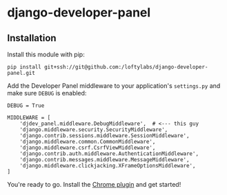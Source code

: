# django-developer-panel

## Installation

Install this module with pip:

    pip install git+ssh://git@github.com:/loftylabs/django-developer-panel.git

Add the Developer Panel middleware to your application's `settings.py` and make sure `DEBUG` is enabled:

    DEBUG = True

    MIDDLEWARE = [
        'djdev_panel.middleware.DebugMiddleware',  # <--- this guy
        'django.middleware.security.SecurityMiddleware',
        'django.contrib.sessions.middleware.SessionMiddleware',
        'django.middleware.common.CommonMiddleware',
        'django.middleware.csrf.CsrfViewMiddleware',
        'django.contrib.auth.middleware.AuthenticationMiddleware',
        'django.contrib.messages.middleware.MessageMiddleware',
        'django.middleware.clickjacking.XFrameOptionsMiddleware',
    ]

You're ready to go.  Install the [Chrome plugin](https://github.com/loftylabs/djdevpanel-devtools) and get started!
